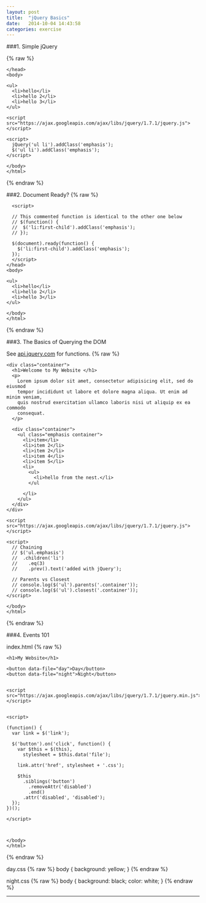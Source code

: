 ```yaml
---
layout: post
title:  "jQuery Basics"
date:   2014-10-04 14:43:58
categories: exercise
---
```



###1. Simple jQuery

{% raw %}
    <!doctype html>
    <html>
    <head>
      <meta charset=utf-8>
      <title></title>
      <style>
      ul li { color: red;}
      .emphasis { color: green;}
      </style>
      
    </head>
    <body>

    <ul>
      <li>hello</li>
      <li>hello 2</li>
      <li>hello 3</li>
    </ul>

    <script src="https://ajax.googleapis.com/ajax/libs/jquery/1.7.1/jquery.js"></script>

    <script>
      jQuery('ul li').addClass('emphasis');
      $('ul li').addClass('emphasis');
    </script>

    </body>
    </html>
{% endraw %}


###2. Document Ready?
{% raw %}
    <!doctype html>
    <html>
    <head>
      <meta charset=utf-8>
      <title></title>
      <script src="https://ajax.googleapis.com/ajax/libs/jquery/1.7.1/jquery.js"></script>
      <style>
      .emphasis { font-weight: bold;}
      </style>

      <script>

      // This commented function is identical to the other one below
      // $(function() {
      //  $('li:first-child').addClass('emphasis');
      // });

      $(document).ready(function() {
        $('li:first-child').addClass('emphasis');
      });
      </script> 
    </head>
    <body>

    <ul>
      <li>hello</li>
      <li>hello 2</li>
      <li>hello 3</li>
    </ul>

    </body>
    </html>
{% endraw %}


###3. The Basics of Querying the DOM

See [api.jquery.com](http://api.jquery.com/) for functions.
{% raw %}
    <!doctype html>
    <html>
    <head>
      <meta charset=utf-8>
      <title></title>
      <style>
      .container { color: green;}
      </style>
    </head>
    <body>

    <div class="container">
      <h1>Welcome to My Website </h1>
      <p>
        Lorem ipsum dolor sit amet, consectetur adipisicing elit, sed do eiusmod
        tempor incididunt ut labore et dolore magna aliqua. Ut enim ad minim veniam,
        quis nostrud exercitation ullamco laboris nisi ut aliquip ex ea commodo
        consequat.
      </p>

      <div class="container">
        <ul class="emphasis container">
          <li>item</li>
          <li>item 2</li>
          <li>item 2</li>
          <li>item 4</li>
          <li>item 5</li>
          <li>
            <ul>
              <li>hello from the nest.</li>
            </ul

          </li>
        </ul>
      </div>
    </div>

    <script src="https://ajax.googleapis.com/ajax/libs/jquery/1.7.1/jquery.js"></script>

    <script>
      // Chaining
      // $('ul.emphasis')
      //  .children('li')
      //    .eq(3)
      //    .prev().text('added with jQuery');

      // Parents vs Closest
      // console.log($('ul').parents('.container'));
      // console.log($('ul').closest('.container'));
    </script>

    </body>
    </html>
{% endraw %}



###4. Events 101

index.html
{% raw %}
    <!doctype html>
    <html>
    <head>
      <meta charset=utf-8>
      <title>jQuery Events</title>
      <link rel="stylesheet" href="day.css">
    </head>
    <body>

    <h1>My Website</h1>

    <button data-file="day">Day</button>
    <button data-file="night">Night</button>


    <script src="https://ajax.googleapis.com/ajax/libs/jquery/1.7.1/jquery.min.js"></script>


    <script>

    (function() {
      var link = $('link');
      
      $('button').on('click', function() {
        var $this = $(this),
          stylesheet = $this.data('file');

        link.attr('href', stylesheet + '.css');

        $this
          .siblings('button')
            .removeAttr('disabled')
            .end()
          .attr('disabled', 'disabled');
      });
    })();

    </script>



    </body>
    </html>
{% endraw %}

day.css
{% raw %}
    body {
      background: yellow;
    }
{% endraw %}

night.css
{% raw %}
    body {
      background: black;
      color: white;
    }
{% endraw %}



---
